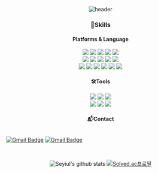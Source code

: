   <div align="center"> 

  ![header](https://capsule-render.vercel.app/api?type=waving&color=0:55efc4,50:00cec9,100:10ac84&text=Lee%20Seul%20Yi&height=200&fontColor=FFFFFF)
 
  </div>
    
<div align="center"> 
  
### 💪Skills
  #### Platforms & Language
  <div>
   <img src="https://img.shields.io/badge/Javascript-F7DF1E?style=flat-square&logo=JavaScript&logoColor=white"/>
       <img src="https://img.shields.io/badge/TypeScript-3178C6?style=flat-square&logo=TypeScript&logoColor=white"/>
   <img src="https://img.shields.io/badge/Node.js-339933?style=flat-square&logo=Node.js&logoColor=white"/>
      <img src="https://img.shields.io/badge/React-61DAFB?style=flat-square&logo=React&logoColor=white"/>
   <img src="https://img.shields.io/badge/Vue-4FC08D?style=flat-square&logo=Vue.js&logoColor=white"/>
  </div>

  <div>

   <img src="https://img.shields.io/badge/GraphQL-E10098?style=flat-square&logo=GraphQL&logoColor=white"/>
   <img src="https://img.shields.io/badge/Prisma-2D3748?style=flat-square&logo=Prisma&logoColor=white"/>
   <img src="https://img.shields.io/badge/PostgreSQL-4169E1?style=flat-square&logo=PostgreSQL&logoColor=white"/>
      <img src="https://img.shields.io/badge/MySQL-4479A1?style=flat-square&logo=MySQL&logoColor=white"/>
      <img src="https://img.shields.io/badge/MongoDB-47A248?style=flat-square&logo=MongoDB&logoColor=white"/>
  </div>

  <div>
    <img src="https://img.shields.io/badge/Java-007396?style=flat-square&logo=Java&logoColor=white"/>
   <img src="https://img.shields.io/badge/Spring-6DB33F?style=flat-square&logo=Spring&logoColor=white"/>
   <img src="https://img.shields.io/badge/Spring Boot-6DB33F?style=flat-square&logo=Spring Boot&logoColor=white"/>
   <img src="https://img.shields.io/badge/Android-4A853?style=flat-square&logo=Android&logoColor=white"/>
  <img src="https://img.shields.io/badge/C%23-239120?style=flat-square&logo=CSharp&logoColor=white"/>
   <img src="https://img.shields.io/badge/Python-3776AB?style=flat-square&logo=Python&logoColor=white"/>
  </div>
  
  #### 🛠Tools
  <div>
  <img src="https://img.shields.io/badge/Git-F05032?style=flat-square&logo=Git&logoColor=white"/>
  <img src="https://img.shields.io/badge/Firebase-FFCA28?style=flat-square&logo=Firebase&logoColor=white"/>
  <img src="https://img.shields.io/badge/Android Studio-3DDC84?style=flat-square&logo=AndroidStudio&logoColor=white"/>
  </div>
  <div>
  <img src="https://img.shields.io/badge/Webstrom-black?style=flat-square&logo=WebStorm&logoColor=white"/>
  <img src="https://img.shields.io/badge/Visual Studio Code-007ACC?style=flat-square&logo=Visual Studio Code&logoColor=white"/>
   <img src="https://img.shields.io/badge/Eclipse IDE-2C2255?style=flat-square&logo=Eclipse IDE&logoColor=white"/>
  </div>
  
  
  #### 📬Contact

  <div style="display:flex; flex-direction:row;">

  [![Gmail Badge](https://img.shields.io/badge/tistory-000000?style=flat-square&logo=tistory&logoColor=white&link=https://whynotworking.tistory.com/)](https://whynotworking.tistory.com/)
  [![Gmail Badge](https://img.shields.io/badge/Gmail-d14836?style=flat-square&logo=Gmail&logoColor=white&link=mailto:iseuli713@gmail.com)](mailto:iseuli713@gmail.com)
    
  </div>
<br>
  
![Seyiul's github stats](https://github-readme-stats.vercel.app/api?username=Seyiul&show_icons=true&theme=tokyonight&count_private=true&bg_color=white&text_color=black)
[![Solved.ac프로필](http://mazassumnida.wtf/api/v2/generate_badge?boj=iseuli713)](https://solved.ac/iseuli713)
  <!-- [![Solved.ac프로필](http://mazassumnida.wtf/api/v2/generate_badge?boj=iseuli713)](https://solved.ac/iseuli713) -->

<!--   [![Solved.ac프로필](http://mazassumnida.wtf/api/mini/generate_badge?boj=iseuli713)](https://solved.ac/iseuli713) -->
</div>
<!--
**Seyiul/Seyiul** is a ✨ _special_ ✨ repository because its `README.md` (this file) appears on your GitHub profile.

Here are some ideas to get you started:

- 🔭 I’m currently working on ...
- 🌱 I’m currently learning ...
- 👯 I’m looking to collaborate on ...
- 🤔 I’m looking for help with ...
- 💬 Ask me about ...
- 📫 How to reach me: ...
- 😄 Pronouns: ...
- ⚡ Fun fact: ...
-->
